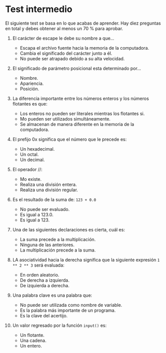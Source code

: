 # Test intermedio

El siguiente test se basa en lo que acabas de aprender. Hay diez preguntas en total y debes obtener al menos un 70 % para aprobar.

1. El carácter de escape le debe su nombre a que...

    * Escapa el archivo fuente hacia la memoria de la computadora.
    * Cambia el significado del carácter junto a él.
    * No puede ser atrapado debido a su alta velocidad.

2. El significado de parámetro posicional esta determinado por...

    * Nombre.
    * Apariencia.
    * Posición.

3. La diferencia importante entre los números enteros y los números flotantes es que:

    * Los enteros no pueden ser literales mientras los flotantes si.
    * Mo pueden ser utilizados simultáneamente.
    * Se almacenan de manera diferente en la memoria de la computadora.

4. El prefijo 0x significa que el número que le precede es:

    * Un hexadecimal.
    * Un octal.
    * Un decimal.

5. El operador //:

    * Mo existe.
    * Realiza una división entera.
    * Realiza una división regular.

6. Es el resultado de la suma de: `123 + 0.0`

    * No puede ser evaluado.
    * Es igual a 123.0.
    * Es igual a 123.

7. Una de las siguientes declaraciones es cierta, cuál es:

    * La suma precede a la multiplicación.
    * Ninguna de las anteriores.
    * La multiplicación precede a la suma.

8. LA asociatividad hacia la derecha significa que la siguiente expresión `1 ** 2 ** 3` será evaluada:

    * En orden aleatorio.
    * De derecha a izquierda.
    * De izquierda a derecha.

9. Una palabra clave es una palabra que:

    * No puede ser utilizada como nombre de variable.
    * Es la palabra más importante de un programa.
    * Es la clave del acertijo.


10. Un valor regresado por la función `input()` es:

    * Un flotante.
    * Una cadena.
    * Un entero.

